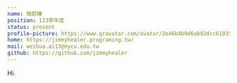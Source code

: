 ```yaml
---
name: 簡蔚驊
position: 113學年度
status: present
profile-picture: https://www.gravatar.com/avatar/2e46b4b9d6ab92dcc61935383605b900?s=200
home: https://jimmyhealer.programing.tw/
mail: weihua.ai13@nycu.edu.tw
github: https://github.com/jimmyhealer
---
```

Hi.